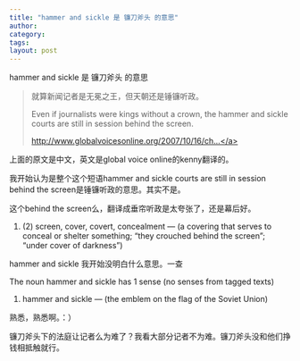 ```yaml
---
title: "hammer and sickle 是 镰刀斧头 的意思"
author:
category: 
tags: 
layout: post
---
```

hammer and sickle 是 镰刀斧头 的意思

<blockquote>

就算新闻记者是无冕之王，但天朝还是锤镰听政。

Even if journalists were kings without a crown, the hammer and sickle courts are still in session behind the screen.

<a href="http://www.globalvoicesonline.org/2007/10/16/china-tough-blogging-the-communist-congress/">http://www.globalvoicesonline.org/2007/10/16/ch...</a>

</blockquote>

上面的原文是中文，英文是global voice online的kenny翻译的。

我开始认为是整个这个短语hammer and sickle courts are still in session behind the screen是锤镰听政的意思。其实不是。

这个behind the screen么，翻译成垂帘听政是太夸张了，还是幕后好。

<ol>

<li>(2) screen, cover, covert, concealment — (a covering that serves to conceal or shelter something; “they crouched behind the screen”; “under cover of darkness”)</li>

</ol>

hammer and sickle 我开始没明白什么意思。一查

The noun hammer and sickle has 1 sense (no senses from tagged texts)

<ol>

<li>hammer and sickle — (the emblem on the flag of the Soviet Union)</li>

</ol>

熟悉，熟悉啊。：）

镰刀斧头下的法庭让记者么为难了？我看大部分记者不为难。镰刀斧头没和他们挣钱相抵触就行。

